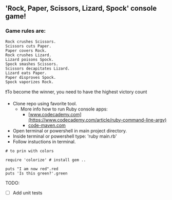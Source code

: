 ## 'Rock, Paper, Scissors, Lizard, Spock' console game!

### Game rules are:

    Rock crushes Scissors.
    Scissors cuts Paper.
    Paper covers Rock.
    Rock crushes Lizard.
    Lizard poisons Spock.
    Spock smashes Scissors.
    Scissors decapitates Lizard.
    Lizard eats Paper.
    Paper disproves Spock.
    Spock vaporizes Rock.

:exclamation:To become the winner, you need to have the highest victory count

- Clone repo using favorite tool.
  - More info how to run Ruby console apps:
    - [www.codecademy.com](https://www.codecademy.com/article/ruby-command-line-argv)
    - [code-maven.com](https://code-maven.com/argv-the-command-line-arguments-in-ruby)
- Open terminal or powershell in main project directory.
- Inside terminal or powershell type: 'ruby main.rb'
- Follow instuctions in terminal.

```
# to prin with colors

require 'colorize' # install gem ..

puts "I am now red".red
puts 'Is this green?'.green
```

TODO:

- [ ] Add unit tests

